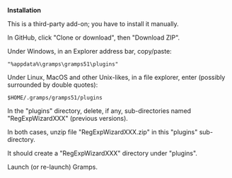 **Installation**

This is a third-party add-on; you have to install it manually.

In GitHub, click "Clone or download", then "Download ZIP".

Under Windows, in an Explorer address bar, copy/paste:

	"%appdata%\gramps\gramps51\plugins"

Under Linux, MacOS and other Unix-likes, in a file explorer, enter (possibly surrounded by double quotes):

	$HOME/.gramps/gramps51/plugins


In the "plugins" directory, delete, if any, sub-directories named "RegExpWizardXXX" (previous versions).

In both cases, unzip file "RegExpWizardXXX.zip" in this "plugins" sub-directory.

It should create a "RegExpWizardXXX" directory under "plugins".

Launch (or re-launch) Gramps.

